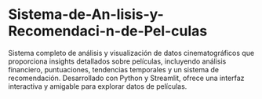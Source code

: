 # Sistema-de-An-lisis-y-Recomendaci-n-de-Pel-culas
Sistema completo de análisis y visualización de datos cinematográficos que proporciona insights detallados sobre películas, incluyendo análisis financiero, puntuaciones, tendencias temporales y un sistema de recomendación. Desarrollado con Python y Streamlit, ofrece una interfaz interactiva y amigable para explorar datos de películas.
